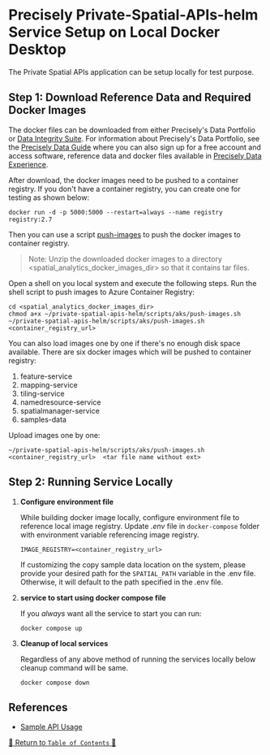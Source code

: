 # Precisely Private-Spatial-APIs-helm Service Setup on Local Docker Desktop

The Private Spatial APIs application can be setup locally for test purpose.

## Step 1: Download Reference Data and Required Docker Images

The docker files can be downloaded from either Precisely's Data Portfolio or [Data Integrity Suite](https://cloud.precisely.com/). For information about Precisely's Data Portfolio,
see the [Precisely Data Guide](https://dataguide.precisely.com/) where you can also sign up for a free account and
access software, reference data and docker files available in [Precisely Data Experience](https://data.precisely.com/).

After download, the docker images need to be pushed to a container registry. If you don't have a container registry, you can create one for testing as shown below:
   ```
   docker run -d -p 5000:5000 --restart=always --name registry registry:2.7
   ```
Then you can use a script [push-images](../scripts/aks/push-images.sh) to push the docker images to container registry.
> Note: Unzip the downloaded docker images to a directory <spatial_analytics_docker_images_dir> so that it contains tar files.

Open a shell on you local system and execute the following steps.
Run the shell script to push images to Azure Container Registry:
```shell
cd <spatial_analytics_docker_images_dir>
chmod a+x ~/private-spatial-apis-helm/scripts/aks/push-images.sh
~/private-spatial-apis-helm/scripts/aks/push-images.sh <container_registry_url>
```
You can also load images one by one if there's no enough disk space available.
There are six docker images which will be pushed to container registry:
1. feature-service
2. mapping-service
3. tiling-service
4. namedresource-service
5. spatialmanager-service
6. samples-data

Upload images one by one:
```shell
~/private-spatial-apis-helm/scripts/aks/push-images.sh <container_registry_url>  <tar file name without ext>
```


## Step 2: Running Service Locally

1. **Configure environment file**

   While building docker image locally, configure environment file to reference local image registry. Update _.env_ file in
      `docker-compose` folder with environment variable referencing image registry.
   ```properties
   IMAGE_REGISTRY=<container_registry_url>
   ```

   If customizing the copy sample data location on the system, please provide your desired path for the `SPATIAL_PATH` variable in the .env file. Otherwise, it will default to the path specified in the .env file.

2. **service to start using docker compose file**

   If you *always* want all the service to start you can run:
   ```
   docker compose up
   ```
3. **Cleanup of local services**

   Regardless of any above method of running the services locally below cleanup command will be same.

   ```shell
   docker compose down
   ```

## References

- [Sample API Usage](../charts/private-spatial-apis/README.md)

[🔗 Return to `Table of Contents` 🔗](../README.md##)